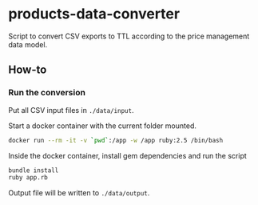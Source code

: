 # products-data-converter

Script to convert CSV exports to TTL according to the price management data model.

## How-to
### Run the conversion

Put all CSV input files in `./data/input`.

Start a docker container with the current folder mounted.
```bash
docker run --rm -it -v `pwd`:/app -w /app ruby:2.5 /bin/bash
```

Inside the docker container, install gem dependencies and run the script
```bash
bundle install
ruby app.rb
```

Output file will be written to `./data/output`.
